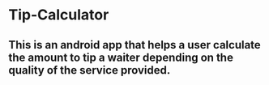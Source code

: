 # Tip-Calculator

## This is an android app that helps a user calculate the amount to tip a waiter depending on the quality of the service provided.
